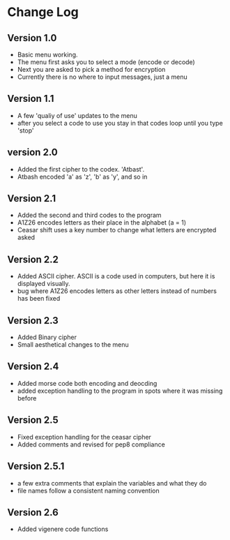 # Change Log
## Version 1.0
- Basic menu working. 
- The menu first asks you to select a mode (encode or decode)
- Next you are asked to pick a method for encryption
- Currently there is no where to input messages, just a menu
## Version 1.1
- A few 'qualiy of use' updates to the menu
- after you select a code to use you stay in that codes loop until you type 'stop'
## version 2.0
- Added the first cipher to the codex. 'Atbast'.
- Atbash encoded 'a' as 'z', 'b' as 'y', and so in
## Version 2.1
- Added the second and third codes to the program
- A1Z26 encodes letters as their place in the alphabet (a = 1)
- Ceasar shift uses a key number to change what letters are encrypted asked
## Version 2.2
- Added ASCII cipher. ASCII is a code used in computers, but here it is displayed visually. 
- bug where A1Z26 encodes letters as other letters instead of numbers has been fixed
## Version 2.3
- Added Binary cipher
- Small aesthetical changes to the menu
## Version 2.4
- Added morse code both encoding and deocding
- added exception handling to the program in spots where it was missing before
## Version 2.5
- Fixed exception handling for the ceasar cipher
- Added comments and revised for pep8 compliance
## Version 2.5.1
- a few extra comments that explain the variables and what they do
- file names follow a consistent naming convention
## Version 2.6
- Added vigenere code functions